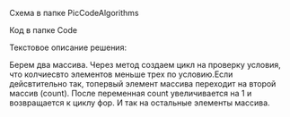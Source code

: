 Схема в папке PicCodeAlgorithms

Код в папке Code

Текстовое описание решения:

Берем два массива. Через метод создаем цикл на проверку условия, что колчиесвто элементов меньше трех по условию.Если дейсвтительно так, топервый элемент массива переходит на второй массив (count). После переменная count увеличивается на 1 и возвращается к циклу фор. И так на остальные элементы массива.